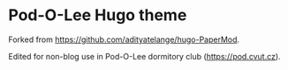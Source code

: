 # Pod-O-Lee Hugo theme

Forked from https://github.com/adityatelange/hugo-PaperMod.

Edited for non-blog use in Pod-O-Lee dormitory club (https://pod.cvut.cz).